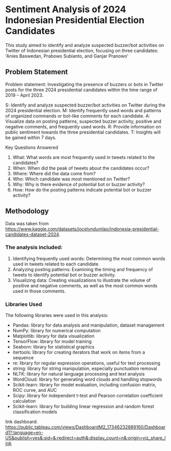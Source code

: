 # Sentiment Analysis of 2024 Indonesian Presidential Election Candidates
This study aimed to identify and analyze suspected buzzer/bot activities on Twitter of Indonesian presidential election, focusing on three candidates: 'Anies Baswedan, Prabowo Subianto, and Ganjar Pranowo'

## Problem Statement
Problem statement: Investigating the presence of buzzers or bots in Twitter posts for the three 2024 presidential candidates within the time range of 2019 – April 2023.

S: Identify and analyze suspected buzzer/bot activities on Twitter during the 2024 presidential election.
M: Identify frequently used words and patterns of organized commands or bot-like comments for each candidate.
A: Visualize data on posting patterns, suspected buzzer activity, positive and negative comments, and frequently used words.
R: Provide information on public sentiment towards the three presidential candidates.
T: Insights will be gained within 7 days.


Key Questions Answered
1. What: What words are most frequently used in tweets related to the candidates?
2. When: When did the peak of tweets about the candidates occur?
3. Where: Where did the data come from?
4. Who: Which candidate was most mentioned on Twitter?
5. Why: Why is there evidence of potential bot or buzzer activity?
6. How: How do the posting patterns indicate potential bot or buzzer activity?


## Methodology
Data was taken from https://www.kaggle.com/datasets/jocelyndumlao/indonesia-presidential-candidates-dataset-2024. 

### The analysis included:
1. Identifying frequently used words: Determining the most common words used in tweets related to each candidate.
2. Analyzing posting patterns: Examining the timing and frequency of tweets to identify potential bot or buzzer activity.
3. Visualizing data: Creating visualizations to illustrate the volume of positive and negative comments, as well as the most common words used in those comments.

### Libraries Used
The following libraries were used in this analysis:

- Pandas: library for data analysis and manipulation, dataset management
- NumPy: library for numerical computation
- Matplotlib: library for data visualization
- TensorFlow: library for model training
- Seaborn: library for statistical graphics
- itertools: library for creating iterators that work on items from a sequence
- re: library for regular expression operations, useful for text processing
- string: library for string manipulation, especially punctuation removal
- NLTK: library for natural language processing and text analysis
- WordCloud: library for generating word clouds and handling stopwords
- Scikit-learn: library for model evaluation, including confusion matrix, ROC curve, and AUC
- Scipy: library for independent t-test and Pearson correlation coefficient calculation
- Scikit-learn: library for building linear regression and random forest classification models


link dashboard: https://public.tableau.com/views/DashboardM2_17346232889160/Dashboard1?:language=en-US&publish=yes&:sid=&:redirect=auth&:display_count=n&:origin=viz_share_link

